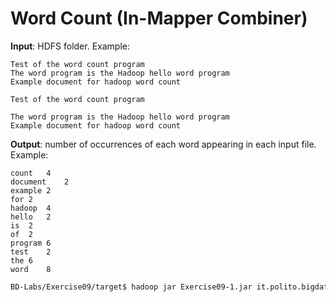 # Word Count (In-Mapper Combiner)

**Input**: HDFS folder. Example:

    Test of the word count program
    The word program is the Hadoop hello word program
    Example document for hadoop word count

    Test of the word count program

    The word program is the Hadoop hello word program
    Example document for hadoop word count

**Output**: number of occurrences of each word appearing in each input file. Example: 

    count	4
    document	2
    example	2
    for	2
    hadoop	4
    hello	2
    is	2
    of	2
    program	6
    test	2
    the	6
    word	8

```sh
BD-Labs/Exercise09/target$ hadoop jar Exercise09-1.jar it.polito.bigdata.hadoop.E09Driver 1 ./in/ ./out/
```
